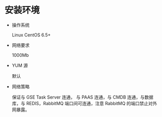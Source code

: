 # 安装环境

- 操作系统

  Linux CentOS 6.5+

- 网络要求

  1000Mb

- YUM 源

  默认

- 网络策略

  保证与 GSE Task Server 连通， 与 PAAS 连通，与 CMDB 连通，与数据库，与 REDIS，RabbitMQ 端口间可连通，注意 RabbitMQ 的端口禁止对外网暴露。
